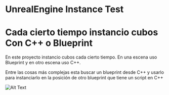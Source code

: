 # UnrealEngine Instance Test
# Cada cierto tiempo instancio cubos Con C++ o Blueprint
En este proyecto instancio cubos cada cierto tiempo.
En una escena uso Blueprint y en otro escena uso C++.

Entre las cosas más complejas esta buscar un blueprint desde C++ y usarlo para instanciarlo en la posición de otro blueprint que tiene un script en
C++

![Alt Text](https://media.giphy.com/media/zovlRSDRL4pprUtEY9/giphy.gif)

